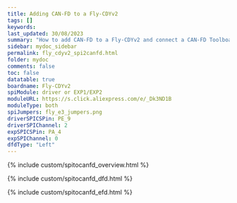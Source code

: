 ```yaml
---
title: Adding CAN-FD to a Fly-CDYv2
tags: []
keywords: 
last_updated: 30/08/2023
summary: "How to add CAN-FD to a Fly-CDYv2 and connect a CAN-FD Toolboard"
sidebar: mydoc_sidebar
permalink: fly_cdyv2_spi2canfd.html
folder: mydoc
comments: false
toc: false
datatable: true
boardname: Fly-CDYv2
spiModule: driver or EXP1/EXP2
moduleURL: https://s.click.aliexpress.com/e/_Dk3ND1B
moduleType: both
spiJumpers: fly_e3_jumpers.png
driverSPICSPin: PE_9
driverSPIChannel: 2
expSPICSPin: PA_4
expSPIChannel: 0
dfdType: "Left"
---
```


{% include custom/spitocanfd_overview.html %}

{% include custom/spitocanfd_dfd.html %}

{% include custom/spitocanfd_efd.html %}
